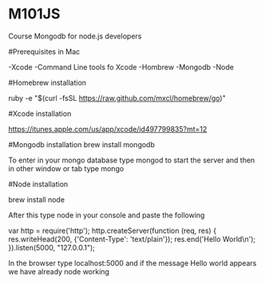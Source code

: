 M101JS
======

Course Mongodb for node.js developers

#Prerequisites in Mac

-Xcode
-Command Line tools fo Xcode
-Hombrew
-Mongodb
-Node

#Homebrew  installation

ruby -e "$(curl -fsSL https://raw.github.com/mxcl/homebrew/go)"

#Xcode installation

https://itunes.apple.com/us/app/xcode/id497799835?mt=12

#Mongodb installation
brew install mongodb

To enter in your mongo database type mongod to start the server and then in other window or tab type mongo

#Node installation

brew install node

After this type node in your console and paste the following

var http = require('http');
http.createServer(function (req, res) {
  res.writeHead(200, {'Content-Type': 'text/plain'});
  res.end('Hello World\n');
}).listen(5000, "127.0.0.1");

In the browser type localhost:5000 and if the message Hello world appears we have already node working
